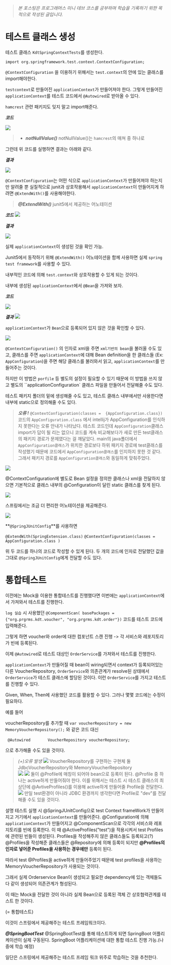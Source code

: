 >_본 포스팅은 프로그래머스 미니 데브 코스를 공부하며 
학습을 기록하기 위한 목적으로 작성된 글입니다._

# 테스트 클래스 생성

테스트 클래스 `KdtSpringContextTests`를 생성한다.


`import org.springframework.test.context.ContextConfiguration;`

`@ContextConfiguration` 을 이용하기 위해서는 
`test.context`의 안에 있는 클래스를 import해야한다.


`testcontext`로 만들어진 `applicationContext`가 만들어져야 한다.
그렇게 만들어진 `applicationContext`를
테스트 코드에서 `@Autowired`로 받아올 수 있다.


`hamcrest` 관련 패키지도 잊지 말고 import해준다.

_**코드**_

![](https://velog.velcdn.com/images/suran-kim/post/fd188b08-e15c-48f3-86bb-af1114812ef1/image.png)




> - _**notNullValue()**_
notNullValue()는 `hamcrest`의 매쳐 중 하나로 

그런데 위 코드를 실행하면 결과는 아래와 같다.

_**결과**_

![](https://velog.velcdn.com/images/suran-kim/post/ab020976-dc84-4dc5-914d-8c5b7669dcc1/image.png)

`@ContextConfiguration`는 어떤 식으로 
`applicationContext`가 만들어져야 하는지만 알려줄 뿐
실질적으로 junit과 상호작용해서 `applicationContext`이 만들어지게 하려면
`@ExtendWith()`를 사용해야한다.


> _**@ExtendWith()**_
junit5에서 제공하는 어노테이션 


_**코드**_
![](https://velog.velcdn.com/images/suran-kim/post/10a29d0e-3160-4ce9-acdb-ff3815e2b145/image.png)

_**결과**_

![](https://velog.velcdn.com/images/suran-kim/post/45218a2b-1e21-4e90-9187-3dad64edb674/image.png)



실제 `applicationContext`이 생성된 것을 확인 가능.


Junit5에서 동작하기 위해 `@ExtendWith()` 어노테이션을 함께 사용하면
실제 `spring test framework`를 사용할 수 있다.

내부적인 코드에 의해 `test.context`와 상호작용할 수 있게 되는 것이다. 

내부에 생성된 `applicationContext`에서 `@Bean`을 가져와 보자.


_**코드**_


![](https://velog.velcdn.com/images/suran-kim/post/2bec3a27-c8b4-440e-b602-68dd258416c8/image.png)


_**결과**_
![](https://velog.velcdn.com/images/suran-kim/post/4cd5baa2-b6b0-4ef7-bf93-47dda2ff2e3a/image.png)

`applicationContext`가 `Bean`으로 등록되어 있지 않은 것을 확인할 수 있다. 

![](https://velog.velcdn.com/images/suran-kim/post/a4798dd0-80e8-48e3-9421-fc3ad4380554/image.png)

`@ContextConfiguration()` 의 인자로 
xml을 주면 `xml기반의 bean`을 불러올 수도 있고,
클래스를 주면 `applicationContext`에 대해 Bean definition을 한 
클래스들 (Ex: `AppConfiguration`)을 주면 해당 클래스를 불러와서 읽고,
`applicationContext`를 만들어주는 것이다.


하지만 이 방법은 `porfile` 등 별도의 설정이 필요할 수 있기 때문에
이 방법을 쓰지 않고 별도의 ``applicationConfiguration` 클래스 파일을 만들어서 전달해줄 수도 있다. 

테스트 패키지 폴더의 밑에 생성해줄 수도 있고,
테스트 클래스 내부에서만 사용한다면 내부에 static으로 정의해줄 수도 있다.



> **_오류 !_**
`@ContextConfiguration(classes =  {AppConfiguration.class})` 코드의
`AppConfiguration.class` 에서 intellij가  AppConfiguration를 인식하지 못한다는
오류 안내가 나타났다. 테스트 코드인데 `AppConfiguration`클래스  import가 답이 될 리는 없으니
코드를 계속 비교해보다가 새로 만든 test클래스의 패키지 경로가 문제였다는 걸 깨달았다.
main의 java폴더에서 `AppConfiguration클래스`가 위치한 경로보다 
하위 패키지 경로에 test클래스를 작성했기 때문에 
코드에서 `AppConfiguration클래스`를 인지하지 못한 것 같다.
그래서 패키지 경로를 `AppConfiguration클래스`와 동일하게 맞춰주었다.



![](https://velog.velcdn.com/images/suran-kim/post/ec96df62-1012-43cd-a22b-68fffe302f93/image.png)



@ContextConfiguration에 별도로 Bean 설정을 정의한 클래스나 xml을 전달하지 않으면 
기본적으로 클래스 내부의 @Configuration이 달린 static 클래스를 찾게 된다.


![](https://velog.velcdn.com/images/suran-kim/post/d5ca7502-15d8-452f-9960-f5224368747e/image.png)


스프링에서는 조금 더 편리한 어노테이션을 제공해준다.


![](https://velog.velcdn.com/images/suran-kim/post/3d6c1558-492a-4783-aaf0-e7a4cbf6599d/image.png)


**`@SpringJUnitConfig`**를 사용하면

`@ExtendWith(SpringExtension.class)`
`@ContextConfiguration(classes =  AppConfiguration.class )`

위 두 코드를 하나의 코드로 작성할 수 있게 된다.
두 개의 코드에 인자로 전달했던 값을 그대로 `@SpringJUnitConfig`에게 전달할 수도 있다.





# 통합테스트 

이전에는 Mock을 이용한 통합테스트를 진행했다면
이번에는 `applicationContext`에서 가져와서 테스트를 진행한다.



`log 실습` 시 사용했던 
`@ComponentScan(
            basePackages = {"org.prgrms.kdt.voucher", "org.prgrms.kdt.order"})`
            코드를 테스트 코드에 입력해준다.

그렇게 하면
voucher와 order에 대한 컴포넌트 스캔 진행 -> 각 서비스와 레포지토리가 빈에 등록된다.

이제 `@Autowired`로 테스트 대상인 `OrderService`를 가져와서 테스트를 진행한다.

`applicationContext`가 만들어질 때 bean이 wiring되면서 context가 등록되어있는 다른 
VoucherRepository, `OrderService`와 의존관계가 resolve된 상태에서 `OrderService`가 테스트 클래스에 할당된 것이다. 이런 `OrderService`를 가지고 테스트를 진행할 수 있다.


Given, When, Then에 사용했던 코드를 활용할 수 있다.
그러나 몇몇 코드에는 수정이 필요하다.

예를 들어 

voucherRepository를 추가할 때
`var voucherRepository = new MemoryVoucherRepository();`
와 같은 코드 대신

` @Autowired` 
`       VoucherRepository voucherRepository;`

으로 추가해줄 수도 있을 것이다.



> _(+)오류 발생_
![](https://velog.velcdn.com/images/suran-kim/post/9a0e9968-90f8-49b3-8bd3-02ae984bc18e/image.png)
VoucherRepository를 구현하는 구현체 둘
JdbcVoucherRepository와 MemoryVoucherRepository <br/>
![](https://velog.velcdn.com/images/suran-kim/post/e579fd61-69c3-4c43-8b0b-2aa04369602d/image.png)
![](https://velog.velcdn.com/images/suran-kim/post/63d015cf-3702-48c1-9c50-f917fa2ad4c8/image.png)
둘이 @Profile에 매칭이 되어야 bean으로 등록이 된다.
@Profile 중 하나는 active하게 만들어줘야 한다.
이를 위해서는 테스트 시 테스트 클래스의 최상단에 @AvtiveProfiles()를 이용해
active하게 만들어줄 Profile을 전달한다.
![](https://velog.velcdn.com/images/suran-kim/post/ce377c51-bdd3-4dde-ae84-d4fe71ef9cd0/image.png)
만일 test환경이 아니라 JDBC 환경까지 생각한다면 Profile로 "dev"를 전달해줄 수도 있을 것이다. 



설명 
테스트 실행 시 @SpringJUnitConfig으로 test Context frameWork가 만들어지고 거기에서 
`applicationContext`를 만들어준다.  @Configuration에 의해 `applicationContext`가 만들어지고  @ComponentScan으로 각각의 서비스와 레포지토리를 빈에 등록한다. 
이 때 @ActiveProfiles("test")을 적용시켜서 test Profiles에 관련된 빈들이 생성된다.
Profiles을 작성해주지 않은 클래스들도 등록되고(?)
@Profiles을 작성해준 클래스들은 @Repository에 의해 등록이 되지만 
**@Profiles의 인자로 넣어준 Profiles을 사용하는 경우에만** 등록이 된다.

따라서 test @Profiles을 active하게 만들어주었기 때문에 test profiles을 사용하는
MemoryVoucherRepository가 사용되는 것이다.

그래서 실제 Orderservice Bean이 생성되고
필요한 dependency에 있는 객체들도 다 같이 생성되어 의존관계가 형성된다.

이 때는 Mock을 전달한 것이 아니라
실제 Bean으로 등록된 객체 간 상호협력관계를 테스트 한 것이다.

(= 통합테스트)

이것이 스프링에서 제공해주는 테스트 프레임워크이다.

_**@SpringBootTest**_
@SpringBootTest를 통해 테스트하게 되면 SpringBoot 어플리케이션이 실제 구동된다.
SpringBoot 어플리케이션에 대한 통합 테스트 진행 가능.(나중에 학습 예정)

일단은 스프링에서 제공해주는 테스트 프레임 워크 위주로 학습하는 것을 추천한다.